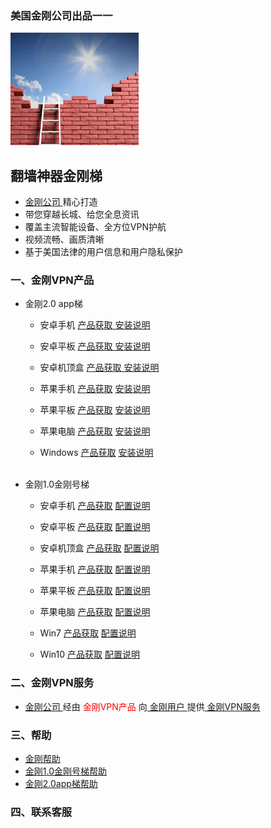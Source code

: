 ### 美国金刚公司出品一一

![image](l-w-s-athird.png)

## 翻墙神器金刚梯

- [ 金刚公司 ](https://a2zitpro.github.io/web/金刚公司)精心打造 
- 带您穿越长城、给您全息资讯
- 覆盖主流智能设备、全方位VPN护航
- 视频流畅、画质清晰
- 基于美国法律的用户信息和用户隐私保护

### 一、金刚VPN产品

- 金刚2.0 app梯

  - 安卓手机 [产品获取](https://a2zitpro.github.io/web/kkvpn2.0_product_android_phone)[ 安装说明   ](kkvpn2.0_installationnotes_android_phone)
  - 安卓平板 [产品获取](https://a2zitpro.github.io/web/kkvpn2.0_product_android_pad)[ 安装说明     ](kkvpn2.0_installationnotes_android_pad)
  - 安卓机顶盒 [产品获取](https://a2zitpro.github.io/web/kkvpn2.0_product_android_tvbox)[ 安装说明  ](kkvpn2.0_installationnotes_android_tvbox)

  - 苹果手机 [产品获取](https://a2zitpro.github.io/web/kkvpn2.0_product_ios_iphone) [ 安装说明 ](https://a2zitpro.github.io/web/kkvpn2.0_installationnotes_ios_iphone)
  - 苹果平板 [产品获取](https://a2zitpro.github.io/web/kkvpn2.0_product_ios_ipad) [ 安装说明 ](https://a2zitpro.github.io/web/kkvpn2.0_installationnotes_ios_ipad)
  - 苹果电脑 [产品获取](https://a2zitpro.github.io/web/kkvpn2.0_product_macos) [ 安装说明 ](https://a2zitpro.github.io/web/kkvpn2.0_installationnotes_macos)

  - Windows [产品获取](https://a2zitpro.github.io/web/kkvpn2.0_product_win) [安装说明](https://a2zitpro.github.io/web/kkvpn2.0_installationnotes_win)<br><br>

- 金刚1.0金刚号梯

  - 安卓手机 [产品获取](https://a2zitpro.github.io/web/kkvpn1.0_product_android_phone) [配置说明](https://a2zitpro.github.io/web/kkvpn1.0_installationnotes_android_phone)
  - 安卓平板 [产品获取](https://a2zitpro.github.io/web/kkvpn1.0_product_android_pad) [配置说明](https://a2zitpro.github.io/web/kkvpn1.0_installationnotes_android_pad)
  - 安卓机顶盒 [产品获取](https://a2zitpro.github.io/web/kkvpn1.0_product_android_tvbox) [配置说明](https://a2zitpro.github.io/web/kkvpn1.0_installationnotes_android_tvbox)

  - 苹果手机 [产品获取](https://a2zitpro.github.io/web/kkvpn1.0_product_ios_iphone) [配置说明](https://a2zitpro.github.io/web/kkvpn1.0_installationnotes_ios_iphone)
  - 苹果平板 [产品获取](https://a2zitpro.github.io/web/kkvpn1.0_product_ios_ipad) [配置说明](https://a2zitpro.github.io/web/kkvpn1.0_installationnotes_ios_ipad)
  - 苹果电脑 [产品获取](https://a2zitpro.github.io/web/kkvpn1.0_product_macos) [配置说明](https://a2zitpro.github.io/web/kkvpn1.0_installationnotes_macos)

  - Win7  [产品获取](https://a2zitpro.github.io/web/kkvpn1.0_product_win7) [配置说明](https://a2zitpro.github.io/web/kkvpn1.0_installationnotes_win7)
  - Win10 [产品获取](https://a2zitpro.github.io/web/kkvpn1.0_product_win10) [配置说明](https://a2zitpro.github.io/web/kkvpn1.0_installationnotes_win10)

### 二、金刚VPN服务
- [ 金刚公司 ](https://a2zitpro.github.io/web/a2zitpro )经由<font color="Red"> 金刚VPN产品 </font>向[ 金刚用户 ](https://a2zitpro.github.io/web/kkuser)提供[ 金刚VPN服务 ](https://a2zitpro.github.io/web/kkservices)


### 三、帮助
- [金刚帮助](https://a2zitpro.github.io/web/list_helpkkvpn)
- [金刚1.0金刚号梯帮助](https://a2zitpro.github.io/web/list_helpkkvpn1.0)
- [金刚2.0app梯帮助](https://a2zitpro.github.io/web/list_helpkkvpn2.0)

### 四、联系客服
